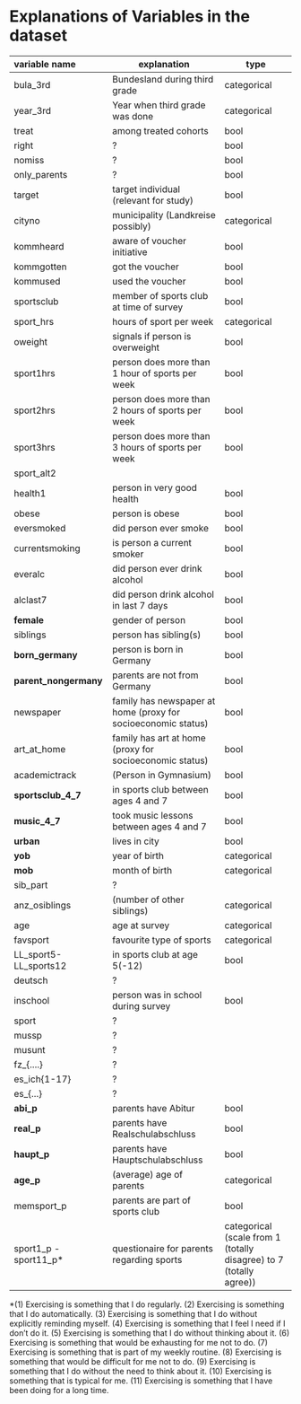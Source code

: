 # Explanations of Variables in the dataset

|variable name|explanation|type|
|:-----------|------------|----|
|bula_3rd | Bundesland during third grade | categorical
| year_3rd | Year when third grade was done | categorical
| treat | among treated cohorts | bool
right | ? | bool
nomiss | ? | bool
only_parents | ? | bool
target | target individual (relevant for study) | bool
cityno | municipality (Landkreise possibly) | categorical
kommheard | aware of voucher initiative | bool
kommgotten | got the voucher | bool
kommused | used the voucher | bool
sportsclub | member of sports club at time of survey | bool
sport_hrs | hours of sport per week |categorical
oweight | signals if person is overweight | bool
sport1hrs | person does more than 1 hour of sports per week | bool
sport2hrs | person does more than 2 hours of sports per week | bool
sport3hrs | person does more than 3 hours of sports per week | bool
sport_alt2 | 
health1 | person in very good health | bool
obese | person is obese | bool
eversmoked | did person ever smoke | bool
currentsmoking | is person a current smoker | bool
everalc | did person ever drink alcohol | bool
alclast7 | did person drink alcohol in last 7 days | bool
**female** | gender of person | bool
siblings | person has sibling(s) | bool
**born_germany** | person is born in Germany | bool
**parent_nongermany** | parents are not from Germany | bool
newspaper | family has newspaper at home (proxy for socioeconomic status) | bool
art_at_home | family has art at home (proxy for socioeconomic status) | bool
academictrack | (Person in Gymnasium) | bool
**sportsclub_4_7** | in sports club between ages 4 and 7 | bool
**music_4_7** | took music lessons between ages 4 and 7 | bool
**urban** | lives in city | bool
**yob** | year of birth | categorical
**mob** | month of birth | categorical
sib_part | ?
anz_osiblings | (number of other siblings) | categorical
age | age at survey | categorical
favsport | favourite type of sports | categorical 
LL_sport5-LL_sports12 | in sports club at age 5(-12) | bool
deutsch | ?
inschool | person was in school during survey | bool
sport | ?
mussp | ?
musunt | ?
fz_{....} | ?
es_ich{1-17} | ?
es_{...} | ?
**abi_p** | parents have Abitur | bool
**real_p** | parents have Realschulabschluss | bool
**haupt_p** | parents have Hauptschulabschluss | bool
**age_p** | (average) age of parents | categorical
memsport_p | parents are part of sports club | bool
sport1_p - sport11_p* | questionaire for parents regarding sports | categorical (scale from 1 (totally disagree) to 7 (totally agree))


*(1) Exercising is something that I do regularly. (2)
Exercising is something that I do automatically. (3) Exercising is something that I do without
explicitly reminding myself. (4) Exercising is something that I feel I need if I don’t do it. (5)
Exercising is something that I do without thinking about it. (6) Exercising is something that
would be exhausting for me not to do. (7) Exercising is something that is part of my weekly
routine. (8) Exercising is something that would be difficult for me not to do. (9) Exercising
is something that I do without the need to think about it. (10) Exercising is something that is
typical for me. (11) Exercising is something that I have been doing for a long time.